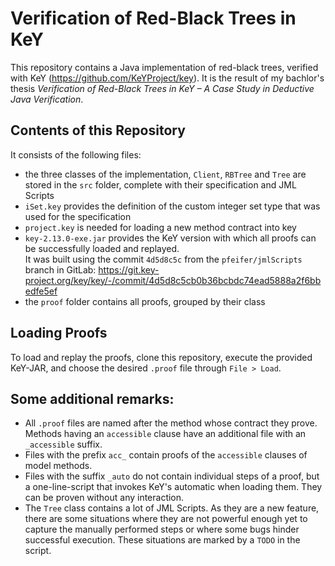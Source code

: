 # Verification of Red-Black Trees in KeY
This repository contains a Java implementation of red-black trees, verified with KeY (https://github.com/KeYProject/key).
It is the result of my bachlor's thesis *Verification of Red-Black Trees in KeY – A Case Study in Deductive Java Verification*.

## Contents of this Repository
It consists of the following files:
- the three classes of the implementation, `Client`, `RBTree` and `Tree` are stored in the `src` folder, complete with their specification and JML Scripts
- `iSet.key` provides the definition of the custom integer set type that was used for the specification
- `project.key` is needed for loading a new method contract into key
- `key-2.13.0-exe.jar` provides the KeY version with which all proofs can be successfully loaded and replayed.\
  It was built using the commit `4d5d8c5c` from the `pfeifer/jmlScripts` branch in GitLab: https://git.key-project.org/key/key/-/commit/4d5d8c5cb0b36bcbdc74ead5888a2f6bbedfe5ef 
- the `proof` folder contains all proofs, grouped by their class

## Loading Proofs
To load and replay the proofs, clone this repository, execute the provided KeY-JAR, and choose the desired `.proof` file through `File > Load`.

## Some additional remarks:
- All `.proof` files are named after the method whose contract they prove. Methods having an `accessible` clause have an additional file with an `_accessible` suffix.
- Files with the prefix `acc_` contain proofs of the `accessible` clauses of model methods.
- Files with the suffix `_auto` do not contain individual steps of a proof, but a one-line-script that invokes KeY's automatic when loading them. They can be proven without any interaction.
- The `Tree` class contains a lot of JML Scripts. As they are a new feature, there are some situations where they are not powerful enough yet to capture the manually performed steps or where some bugs hinder successful execution. These situations are marked by a `TODO` in the script.